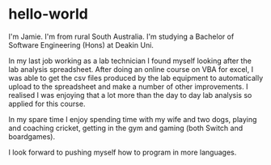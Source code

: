 # hello-world

I'm Jamie. I'm from rural South Australia. I'm studying a Bachelor of Software Engineering (Hons) at Deakin Uni.

In my last job working as a lab technician I found myself looking after the lab analysis spreadsheet. After doing an online course on VBA for excel, I was able to get the csv files produced by the lab equipment to automatically upload to the spreadsheet and make a number of other improvements. I realised I was enjoying that a lot more than the day to day lab analysis so applied for this course.

In my spare time I enjoy spending time with my wife and two dogs, playing and coaching cricket, getting in the gym and gaming (both Switch and boardgames).

I look forward to pushing myself how to program in more languages.
